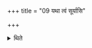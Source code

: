 +++
title = "09 यथा त्वं सूर्यासि"

+++

<details><summary>थिते</summary>

यथा त्वं सूर्यासि विश्वदर्शत एवमहं विश्वदर्शतो भूयासमित्यादित्यं यजमान उपतिष्ठते ९
</details>
